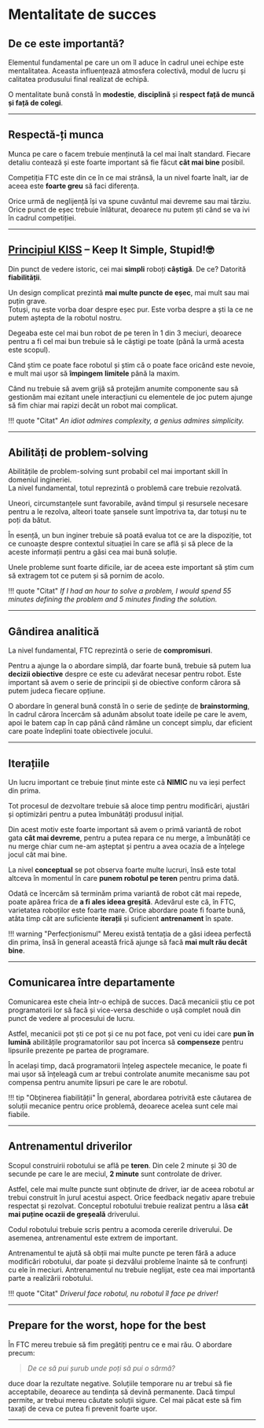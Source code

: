 # **Mentalitate de succes**

## **De ce este importantă?**

Elementul fundamental pe care un om îl aduce în cadrul unei echipe este mentalitatea.
Aceasta influențează atmosfera colectivă, modul de lucru și calitatea produsului final
realizat de echipă.  

O mentalitate bună constă în **modestie**, **disciplină** și **respect față de muncă și față de colegi**.

<hr>

## **Respectă-ți munca**

Munca pe care o facem trebuie menținută la cel mai înalt standard. Fiecare detaliu contează
și este foarte important să fie făcut **cât mai bine** posibil.  

Competiția FTC este din ce în ce mai strânsă, la un nivel foarte înalt, iar de aceea este **foarte greu** să faci diferența.  

Orice urmă de neglijență își va spune cuvântul mai devreme sau mai târziu.  
Orice punct de eșec trebuie înlăturat, deoarece nu putem ști când se va ivi în cadrul competiției.

<hr>

## <b><a href="https://en.wikipedia.org/wiki/KISS_principle" target="_blank">Principiul KISS</a> – Keep It Simple, Stupid!🤓</b>

Din punct de vedere istoric, cei mai **simpli** roboți **câștigă**. De ce? Datorită **fiabilității**.  

Un design complicat prezintă **mai multe puncte de eșec**, mai mult sau mai puțin grave.  
Totuși, nu este vorba doar despre eșec pur. Este vorba despre a ști la ce ne putem aștepta de la
robotul nostru.  

Degeaba este cel mai bun robot de pe teren în 1 din 3 meciuri, deoarece pentru a fi cel mai bun trebuie să le câștigi pe toate (până la urmă acesta este scopul).  

Când știm ce poate face robotul și știm că o poate face oricând este nevoie, e mult mai ușor să **împingem**
**limitele** până la maxim.  

Când nu trebuie să avem grijă să protejăm anumite componente sau să gestionăm mai ezitant unele interacțiuni cu elementele de joc putem ajunge să fim chiar mai rapizi decât un robot mai complicat.

<!--prettier-ignore-start-->
!!! quote "Citat"
    _An idiot admires complexity, a genius admires simplicity._
<!--prettier-ignore-end-->

<hr>

## **Abilități de problem-solving**

Abilitățile de problem-solving sunt probabil cel mai important skill în domeniul ingineriei.  
La nivel fundamental, totul reprezintă o problemă care trebuie rezolvată.  

Uneori, circumstanțele sunt favorabile, având timpul și resursele necesare pentru a le rezolva, alteori toate șansele sunt
împotriva ta, dar totuși nu te poți da bătut.  

În esență, un bun inginer trebuie să poată evalua tot ce are la dispoziție, tot ce cunoaște despre contextul situației în care se află și să plece
de la aceste informații pentru a găsi cea mai bună soluție.  

Unele probleme sunt foarte dificile, iar de aceea este important să știm cum să extragem tot ce putem și să pornim de acolo.

<!--prettier-ignore-start-->
!!! quote "Citat"
    _If I had an hour to solve a problem, I would spend 55 minutes defining the problem and 5_
    _minutes finding the solution._
<!--prettier-ignore-end-->

<hr>

## **Gândirea analitică**

La nivel fundamental, FTC reprezintă o serie de **compromisuri**.  

Pentru a ajunge la o abordare simplă, dar foarte bună, trebuie să putem lua **decizii obiective** despre ce este cu
adevărat necesar pentru robot. Este important să avem o serie de principii și de obiective
conform cărora să putem judeca fiecare opțiune. 

O abordare în general bună constă în o serie de ședințe de **brainstorming**, în cadrul cărora încercăm să adunăm absolut toate
ideile pe care le avem, apoi le batem cap în cap până când rămâne un concept simplu,
dar eficient care poate îndeplini toate obiectivele jocului.

<hr>

## **Iterațiile**

Un lucru important ce trebuie ținut minte este că **NIMIC** nu va ieși perfect din prima.  

Tot procesul de dezvoltare trebuie să aloce timp pentru modificări, ajustări și optimizări pentru a
putea îmbunătăți produsul inițial.  

Din acest motiv este foarte important să avem o primă variantă de robot gata **cât mai devreme**, pentru a putea repara ce nu merge, a îmbunătăți
ce nu merge chiar cum ne-am așteptat și pentru a avea ocazia de a înțelege jocul cât mai
bine.  

La nivel **conceptual** se pot observa foarte multe lucruri, însă este total altceva în
momentul în care **punem robotul pe teren** pentru prima dată.

Odatâ ce încercăm să terminăm prima variantă de robot cât mai repede, poate apărea frica
de **a fi ales ideea greșită**. Adevărul este că, în FTC, varietatea roboților este foarte mare.
Orice abordare poate fi foarte bună, atâta timp cât are suficiente **iterații** și suficient
**antrenament** în spate.

<!--prettier-ignore-start-->
!!! warning "Perfecționismul"
    Mereu există tentația de a găsi ideea perfectă din prima, însă în general această frică ajunge
    să facă **mai mult rău decât bine**.
<!--prettier-ignore-end-->

<hr>

## **Comunicarea între departamente**

Comunicarea este cheia într-o echipă de succes. Dacă mecanicii știu ce pot programatorii
lor să facă și vice-versa deschide o ușă complet nouă din punct de vedere al procesului de
lucru.  

Astfel, mecanicii pot ști ce pot și ce nu pot face, pot veni cu idei care **pun în**
**lumină** abilitățile programatorilor sau pot încerca să **compenseze** pentru lipsurile prezente
pe partea de programare.  

În același timp, dacă programatorii înțeleg aspectele mecanice,
le poate fi mai ușor să înțeleagă cum ar trebui controlate anumite mecanisme sau pot
compensa pentru anumite lipsuri pe care le are robotul.

<!--prettier-ignore-start-->
!!! tip "Obținerea fiabilității"
    În general, abordarea potrivită este căutarea de soluții mecanice pentru orice problemă,
    deoarece acelea sunt cele mai fiabile.
<!--prettier-ignore-end-->

<hr>

## **Antrenamentul driverilor**

Scopul construirii robotului se află pe **teren**. Din cele 2 minute și 30 de secunde pe care
le are meciul, **2 minute** sunt controlate de driver.  

Astfel, cele mai multe puncte sunt obținute de driver, iar de aceea robotul ar trebui construit în jurul acestui aspect.
Orice feedback negativ apare trebuie respectat și rezolvat. Conceptul robotului trebuie
realizat pentru a lăsa **cât mai puține ocazii de greșeală** driverului.  

Codul robotului trebuie scris pentru a acomoda cererile driverului. De asemenea, antrenamentul este extrem de
important.  

Antrenamentul te ajută să obții mai multe puncte pe teren fără a aduce modificări
robotului, dar poate și dezvălui probleme înainte să te confrunți cu ele în meciuri.
Antrenamentul nu trebuie neglijat, este cea mai importantă parte a realizării robotului.

<!--prettier-ignore-start-->
!!! quote "Citat"
    _Driverul face robotul, nu robotul îl face pe driver!_
<!--prettier-ignore-end-->

<hr>

## **Prepare for the worst, hope for the best**

În FTC mereu trebuie să fim pregătiți pentru ce e mai rău. O abordare precum:

> _De ce să pui șurub unde poți să pui o sârmă?_

duce doar la rezultate negative. Soluțiile temporare nu ar trebui să fie acceptabile,
deoarece au tendința să devină permanente. Dacâ timpul permite, ar trebui mereu căutate
soluții sigure. Cel mai păcat este să fim taxați de ceva ce putea fi prevenit foarte ușor.

<hr>
